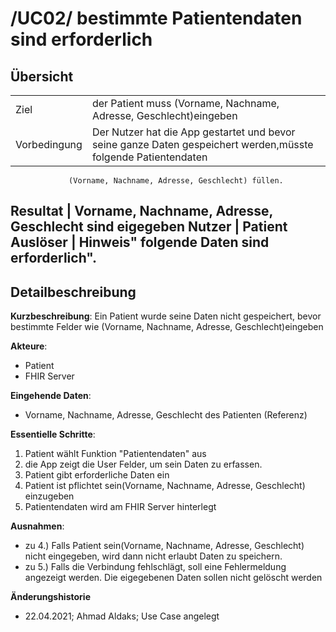 # /UC02/ bestimmte Patientendaten sind erforderlich

## Übersicht

  |||
 ---------------|---------------------------------------------------------------
  Ziel          | der Patient muss (Vorname, Nachname, Adresse, Geschlecht)eingeben
  Vorbedingung  | Der Nutzer hat die App gestartet und bevor seine ganze Daten gespeichert werden,müsste folgende Patientendaten    
                 (Vorname, Nachname, Adresse, Geschlecht) füllen.              
  
  Resultat      | Vorname, Nachname, Adresse, Geschlecht sind eigegeben
  Nutzer        | Patient
  Auslöser      | Hinweis" folgende Daten sind erforderlich".
  ------------------------------------------------------------------------------

## Detailbeschreibung

**Kurzbeschreibung**: Ein Patient wurde seine Daten nicht gespeichert, bevor bestimmte Felder wie (Vorname, Nachname, Adresse, Geschlecht)eingeben

**Akteure**:
* Patient
* FHIR Server

**Eingehende Daten**:
* Vorname, Nachname, Adresse, Geschlecht des Patienten (Referenz)


**Essentielle Schritte**:
1. Patient wählt Funktion "Patientendaten" aus
2. die App zeigt die User Felder, um sein Daten zu erfassen.
3. Patient gibt erforderliche Daten ein
4. Patient ist pflichtet sein(Vorname, Nachname, Adresse, Geschlecht) einzugeben
5. Patientendaten wird am FHIR Server hinterlegt


**Ausnahmen**:
- zu 4.) Falls Patient sein(Vorname, Nachname, Adresse, Geschlecht) nicht eingegeben, wird dann nicht erlaubt Daten zu speichern.
- zu 5.) Falls die Verbindung fehlschlägt, soll eine Fehlermeldung angezeigt werden. Die eigegebenen Daten sollen nicht gelöscht werden

**Änderungshistorie**
* 22.04.2021; Ahmad Aldaks; Use Case angelegt

